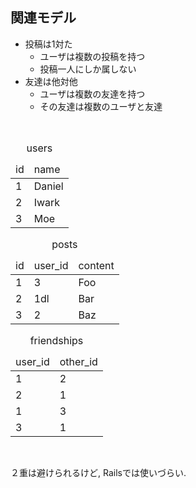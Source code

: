 ## 関連モデル

* 投稿は1対た
  * ユーザは複数の投稿を持つ
  * 投稿一人にしか属しない
* 友達は他対他
  * ユーザは複数の友達を持つ
  * その友達は複数のユーザと友達

<br class="clear">

<div class="seventh left">
  <div class="half left">
      <table class="move-right">
        <caption>users</caption>
        <thead><tr><td>id</td><td>name</td></tr></thead>
        <tbody>
          <tr><td>1<td>Daniel
          <tr><td>2<td>Iwark
          <tr><td>3<td>Moe
        </tbody>
      </table>
  </div>
  <div class="half left">
      <table>
        <caption>posts</captin>
        <thead><tr><td>id</td><td>user_id</td><td>content</td></tr></thead>
        <tbody>
          <tr><td>1<td>3<td>Foo
          <tr><td>2<td>1dl<td>Bar
          <tr><td>3<td>2<td>Baz
        </tbody>
      </table>
  </div>
</div>

<div class="third right">
  <table>
    <caption>friendships</captin>
    <thead><tr><td>user_id</td><td>other_id</td></tr></thead>
    <tbody>
      <tr><td>1<td>2
      <tr><td>2<td>1
      <tr><td>1<td>3
      <tr><td>3<td>1
    </tbody>
  </table>
</div>

<br class="clear">

２重は避けられるけど, Railsでは使いづらい.
